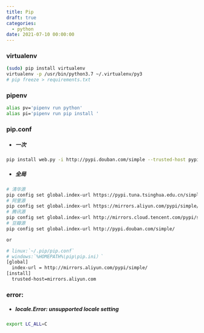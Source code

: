 ```yaml
---
title: Pip
draft: true
categories:
  - python
date: 2021-07-10 00:00:00
---
```


### virtualenv 
```sh
(sudo) pip install virtualenv
virtualenv -p /usr/bin/python3.7 ~/.virtualenv/py3
# pip freeze > requirements.txt
```

### pipenv
```sh
alias pv='pipenv run python'
alias pi='pipenv run pip install '
```

### pip.conf

- ##### 一次
```sh
pip install web.py -i http://pypi.douban.com/simple --trusted-host pypi.douban.com
```
- ##### 全局

```sh
# 清华源
pip config set global.index-url https://pypi.tuna.tsinghua.edu.cn/simple
# 阿里源
pip config set global.index-url https://mirrors.aliyun.com/pypi/simple/
# 腾讯源
pip config set global.index-url http://mirrors.cloud.tencent.com/pypi/simple
# 豆瓣源
pip config set global.index-url http://pypi.douban.com/simple/

or

# linux:`~/.pip/pip.conf`
# windows:`%HOMEPATH%\pip\pip.ini）`
[global]
  index-url = http://mirrors.aliyun.com/pypi/simple/
[install]
  trusted-host=mirrors.aliyun.com
```

### error: 
- ##### locale.Error: unsupported locale setting
```sh
export LC_ALL=C
```

